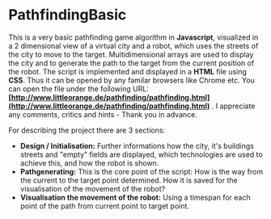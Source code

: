 # PathfindingBasic
This is a very basic pathfinding game algorithm in __Javascript__, visualized in a 2 dimensional view of a virtual city and a robot, which uses the streets of the city to move to the target. Multidimensional arrays are used to display the city and to generate the path to the target from the current position of the robot. The script is implemented and displayed in a __HTML__ file using __CSS__. Thus it can be opened by any familar browsers like Chrome etc. You can open the file under the following URL:__[http://www.littleorange.de/pathfinding/pathfinding.html](http://www.littleorange.de/pathfinding/pathfinding.html)__ . I appreciate any comments, critics and hints - Thank you in advance. 

For describing the project there are 3 sections:
- __Design / Initialisation:__ Further informations how the city, it's buildings streets and "empty" fields are displayed, which technologies are used to achieve this, and how the robot is shown.
- __Pathgenerating:__ This is the core point of the script: How is the way from the current to the target point determined. How it is saved for the visualisation of the movement of the robot?
- __Visualisation the movement of the robot:__ Using a timespan for each point of the path from current point to target point.

